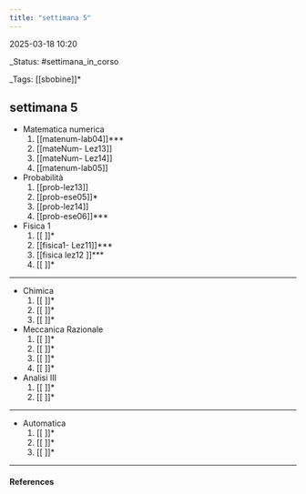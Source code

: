 ```yaml
---
title: "settimana 5"
---
```


2025-03-18 10:20

_Status: #settimana_in_corso

_Tags: [[sbobine]]*

##  settimana 5


- Matematica numerica
	1. [[matenum-lab04]]***
	2. [[mateNum- Lez13]]
	3. [[mateNum- Lez14]]
	4. [[matenum-lab05]]
- Probabilità
	1. [[prob-lez13]]
	2. [[prob-ese05]]*
	3. [[prob-lez14]]
	4. [[prob-ese06]]***
- Fisica 1 
	1. [[ ]]*
	2. [[fisica1- Lez11]]***
	3. [[fisica lez12 ]]***
	4. [[ ]]*
	
___
- Chimica
	1. [[ ]]*
	2. [[ ]]*
	3. [[ ]]*
- Meccanica Razionale 
	1. [[ ]]*
	2. [[ ]]*
	3. [[ ]]*
	4. [[ ]]*
- Analisi III
	1. [[ ]]*
	2. [[ ]]*
___
- Automatica
	1. [[ ]]*
	2. [[ ]]*
	3. [[ ]]*
___
#### References